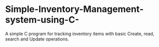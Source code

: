 # Simple-Inventory-Management-system-using-C-
A simple C program for tracking inventory items with basic Create, read, search and Update operations.
